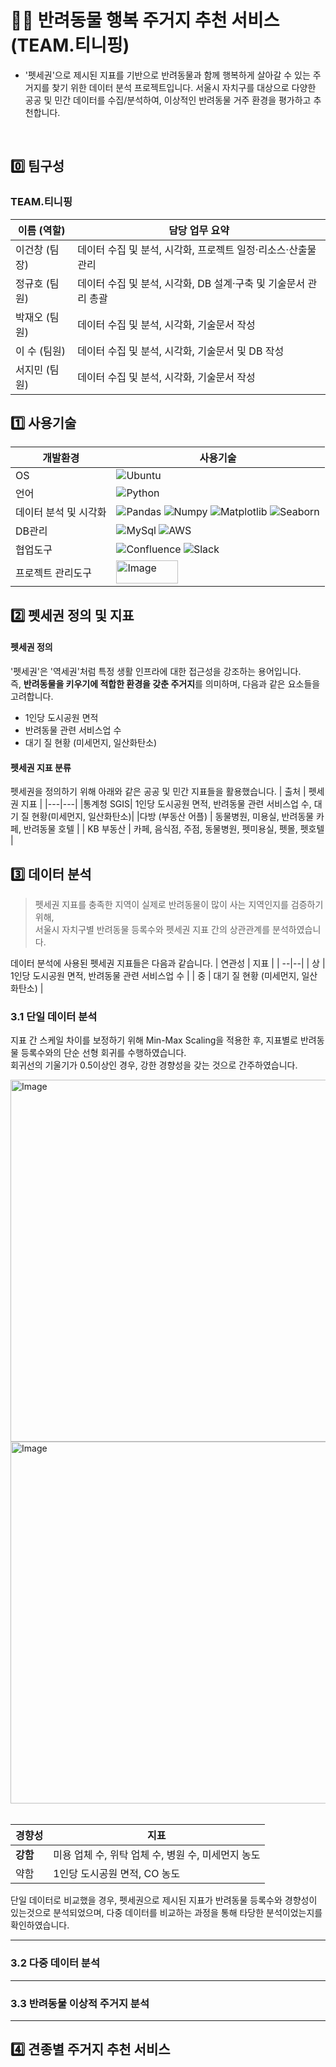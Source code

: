 # 🐶🐱 반려동물 행복 주거지 추천 서비스 (TEAM.티니핑)
* '펫세권'으로 제시된 지표를 기반으로 반려동물과 함께 행복하게 살아갈 수 있는 주거지를 찾기 위한 데이터 분석 프로젝트입니다. 서울시 자치구를 대상으로 다양한 공공 및 민간 데이터를 수집/분석하여, 이상적인 반려동물 거주 환경을 평가하고 추천합니다.
<br />

## 0️⃣ 팀구성
### TEAM.티니핑

| 이름 (역할)     | 담당 업무 요약 |
|----------------|----------------|
| 이건창 (팀장)   | 데이터 수집 및 분석, 시각화, 프로젝트 일정·리소스·산출물 관리 |
| 정규호 (팀원)   | 데이터 수집 및 분석, 시각화, DB 설계·구축 및 기술문서 관리 총괄 |
| 박재오 (팀원)   | 데이터 수집 및 분석, 시각화, 기술문서 작성 |
| 이  수 (팀원)    | 데이터 수집 및 분석, 시각화, 기술문서 및 DB 작성 |
| 서지민 (팀원)   | 데이터 수집 및 분석, 시각화, 기술문서 작성 |  


  ## 1️⃣ 사용기술
| 개발환경 | 사용기술 |
|---|---|
| OS | ![Ubuntu](https://img.shields.io/badge/Ubuntu-E95420?style=for-the-badge&logo=ubuntu&logoColor=white)|
| 언어 | ![Python](https://img.shields.io/badge/python-3670A0?style=for-the-badge&logo=python&logoColor=ffdd54)  |
| 데이터 분석 및 시각화 | ![Pandas](https://img.shields.io/badge/Pandas-150458?style=for-the-badge&logo=Pandas&logoColor=white) ![Numpy](https://img.shields.io/badge/Numpy-013243?style=for-the-badge&logo=numpy&logoColor=white) ![Matplotlib](https://img.shields.io/badge/Matplotlib-301D81?style=for-the-badge&logo=Python&logoColor=white) ![Seaborn](https://img.shields.io/badge/Seaborn-50BFDE?style=for-the-badge&logo=Python&logoColor=white) |
| DB관리 |  ![MySql](https://img.shields.io/badge/MySQL-005C84?style=for-the-badge&logo=mysql&logoColor=white) ![AWS](https://img.shields.io/badge/Amazon_AWS-232F3E?style=for-the-badge&logo=amazon-aws&logoColor=white) |
| 협업도구 | ![Confluence](https://img.shields.io/badge/confluence-%23172BF4.svg?style=for-the-badge&logo=confluence&logoColor=white)  ![Slack](https://img.shields.io/badge/slack-4A154B?style=for-the-badge&logo=slack&logoColor=white) |
| 프로젝트 관리도구|  <img width="99" height="37" alt="Image" src="https://github.com/user-attachments/assets/51b0c6e3-d0f7-4236-a3af-ca66b7fb144f" /> |


## 2️⃣ 펫세권 정의 및 지표
#### 펫세권 정의
'펫세권'은 '역세권'처럼 특정 생활 인프라에 대한 접근성을 강조하는 용어입니다.  
즉, **반려동물을 키우기에 적합한 환경을 갖춘 주거지**를 의미하며, 다음과 같은 요소들을 고려합니다.

* 1인당 도시공원 면적
* 반려동물 관련 서비스업 수
* 대기 질 현황 (미세먼지, 일산화탄소)

#### 펫세권 지표 분류
펫세권을 정의하기 위해 아래와 같은 공공 및 민간 지표들을 활용했습니다.
| 출처 | 펫세권 지표 |
|---|---|
|통계청 SGIS| 1인당 도시공원 면적, 반려동물 관련 서비스업 수, 대기 질 현황(미세먼지, 일산화탄소)|
|다방 (부동산 어플) | 동물병원, 미용실, 반려동물 카페, 반려동물 호텔 |
| KB 부동산 | 카페, 음식점, 주점, 동물병원, 펫미용실, 펫몰, 펫호텔 |


## 3️⃣ 데이터 분석
> 펫세권 지표를 충족한 지역이 실제로 반려동물이 많이 사는 지역인지를 검증하기 위해,  
서울시 자치구별 반려동물 등록수와 펫세권 지표 간의 상관관계를 분석하였습니다.

데이터 분석에 사용된 펫세권 지표들은 다음과 같습니다.
| 연관성 | 지표 |
| --|--|
| 상 | 1인당 도시공원 면적, 반려동물 관련 서비스업 수 |
| 중 | 대기 질 현황 (미세먼지, 일산화탄소) |

### 3.1 단일 데이터 분석
지표 간 스케일 차이를 보정하기 위해 Min-Max Scaling을 적용한 후, 지표별로 반려동물 등록수와의 단순 선형 회귀를 수행하였습니다.  
회귀선의 기울기가 0.5이상인 경우, 강한 경향성을 갖는 것으로 간주하였습니다.

<img width="1426" height="579" alt="Image" src="https://github.com/user-attachments/assets/b2573363-c91e-42d4-a238-35ac0206dd45" />  
<img width="1426" height="579" alt="Image" src="https://github.com/user-attachments/assets/bcf5f45e-f891-470a-aff5-84f1364fd490" />
<br />
<br />

|경향성|지표|
|--|--|
|**강함**|미용 업체 수, 위탁 업체 수, 병원 수, 미세먼지 농도|
|약함|1인당 도시공원 면적, CO 농도|

단일 데이터로 비교했을 경우, 펫세권으로 제시된 지표가 반려동물 등록수와 경향성이 있는것으로 분석되었으며, 다중 데이터를 비교하는 과정을 통해 타당한 분석이었는지를 확인하였습니다.

---
### 3.2 다중 데이터 분석

---

### 3.3 반려동물 이상적 주거지 분석

---

## 4️⃣ 견종별 주거지 추천 서비스


